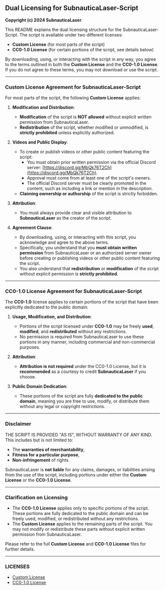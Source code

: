 ## Dual Licensing for SubnauticaLaser-Script

**Copyright (c) 2024 SubnauticaLaser**

This README explains the dual licensing structure for the SubnauticaLaser-Script. The script is available under two different licenses:

- **Custom License** (for most parts of the script)
- **CC0-1.0 License** (for certain portions of the script, see details below)

By downloading, using, or interacting with the script in any way, you agree to the terms outlined in both the **Custom License** and the **CC0-1.0 License**. If you do not agree to these terms, you may not download or use the script.

---

### **Custom License Agreement for SubnauticaLaser-Script**

For most parts of the script, the following **Custom License** applies:

1. **Modification and Distribution**:
   - **Modification** of the script is **NOT allowed** without explicit written permission from SubnauticaLaser.
   - **Redistribution** of the script, whether modified or unmodified, is **strictly prohibited** unless explicitly authorized.

2. **Videos and Public Display**:
   - To create or publish videos or other public content featuring the script:
     - You must obtain prior written permission via the official Discord server: [https://discord.gg/MbQk76T2Ch](https://discord.gg/MbQk76T2Ch).
     - Approval must come from at least one of the script's owners.
     - The official Discord server must be clearly promoted in the content, such as including a link or mention in the description.
   - **Claiming ownership or authorship** of the script is strictly forbidden.

3. **Attribution**:
   - You must always provide clear and visible attribution to **SubnauticaLaser** as the creator of the script.

4. **Agreement Clause**:
   - By downloading, using, or interacting with this script, you acknowledge and agree to the above terms.
   - Specifically, you understand that you **must obtain written permission** from SubnauticaLaser or an authorized server owner before creating or publishing videos or other public content featuring the script.
   - You also understand that **redistribution** or **modification** of the script without explicit permission is **strictly prohibited**.

---

### **CC0-1.0 License Agreement for SubnauticaLaser-Script**

The **CC0-1.0** license applies to certain portions of the script that have been explicitly dedicated to the public domain:

1. **Usage, Modification, and Distribution**:
   - Portions of the script licensed under **CC0-1.0** may be freely **used**, **modified**, and **redistributed** without any restrictions.
   - No permission is required from SubnauticaLaser to use these portions in any manner, including commercial and non-commercial purposes.

2. **Attribution**:
   - **Attribution is not required** under the CC0-1.0 License, but it is **recommended** as a courtesy to credit **SubnauticaLaser** if you choose.

3. **Public Domain Dedication**:
   - These portions of the script are fully **dedicated to the public domain**, meaning you are free to use, modify, or distribute them without any legal or copyright restrictions.

---

### **Disclaimer**

THE SCRIPT IS PROVIDED "AS IS", WITHOUT WARRANTY OF ANY KIND.  
This includes but is not limited to:
- The **warranties of merchantability**, 
- **Fitness for a particular purpose**,  
- **Non-infringement** of rights.  

SubnauticaLaser is **not liable** for any claims, damages, or liabilities arising from the use of the script, including portions under either the **Custom License** or the **CC0-1.0 License**.

---

### **Clarification on Licensing**

- The **CC0-1.0 License** applies only to specific portions of the script. These portions are fully dedicated to the public domain and can be freely used, modified, or redistributed without any restrictions.
- The **Custom License** applies to the remaining parts of the script. You may not modify or redistribute these parts without explicit written permission from SubnauticaLaser.

Please refer to the full **Custom License** and **CC0-1.0 License** files for further details.

---

### **LICENSES**
- [Custom License](./LICENSE)
- [CC0-1.0 License](./LICENSE.CC0)

